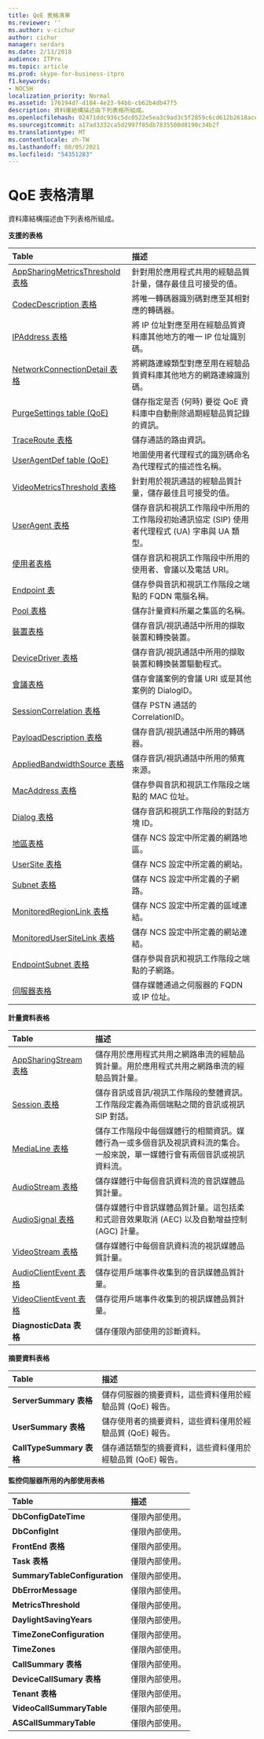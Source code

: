 ```yaml
---
title: QoE 表格清單
ms.reviewer: ''
ms.author: v-cichur
author: cichur
manager: serdars
ms.date: 2/13/2018
audience: ITPro
ms.topic: article
ms.prod: skype-for-business-itpro
f1.keywords:
- NOCSH
localization_priority: Normal
ms.assetid: 176194d7-d184-4e23-94bb-cb62b4db47f5
description: 資料庫結構描述由下列表格所組成。
ms.openlocfilehash: 02471ddc936c5dc0522e5ea3c9ad3c5f2859c6cd612b2618ace5d1dbe6be1078
ms.sourcegitcommit: a17ad3332ca5d2997f85db7835500d8190c34b2f
ms.translationtype: MT
ms.contentlocale: zh-TW
ms.lasthandoff: 08/05/2021
ms.locfileid: "54351283"
---
```

# <a name="list-of-qoe-tables"></a>QoE 表格清單
 
資料庫結構描述由下列表格所組成。 
  
**支援的表格**

|**Table**|**描述**|
|:-----|:-----|
|[AppSharingMetricsThreshold 表格](appsharingmetricsthreshold.md) <br/> |針對用於應用程式共用的經驗品質計量，儲存最佳且可接受的值。  <br/> |
|[CodecDescription 表格](codecdescription.md) <br/> |將唯一轉碼器識別碼對應至其相對應的轉碼器。  <br/> |
|[IPAddress 表格](ipaddress.md) <br/> |將 IP 位址對應至用在經驗品質資料庫其他地方的唯一 IP 位址識別碼。  <br/> |
|[NetworkConnectionDetail 表格](networkconnectiondetail.md) <br/> |將網路連線類型對應至用在經驗品質資料庫其他地方的網路連線識別碼。  <br/> |
|[PurgeSettings table (QoE) ](purgesettings-qoe.md) <br/> |儲存指定是否 (何時) 要從 QoE 資料庫中自動刪除過期經驗品質記錄的資訊。  <br/> |
|[TraceRoute 表格](traceroute.md) <br/> |儲存通話的路由資訊。  <br/> |
|[UserAgentDef table (QoE) ](useragentdef-qoe.md) <br/> |地圖使用者代理程式的識別碼命名為代理程式的描述性名稱。  <br/> |
|[VideoMetricsThreshold 表格](videometricsthreshold.md) <br/> |針對用於視訊通話的經驗品質計量，儲存最佳且可接受的值。  <br/> |
|[UserAgent 表格](useragent.md) <br/> |儲存音訊和視訊工作階段中所用的工作階段初始通訊協定 (SIP) 使用者代理程式 (UA) 字串與 UA 類型。  <br/> |
|[使用者表格](user-0.md) <br/> |儲存音訊和視訊工作階段中所用的使用者、會議以及電話 URI。  <br/> |
|[Endpoint 表](endpoint.md) <br/> |儲存參與音訊和視訊工作階段之端點的 FQDN 電腦名稱。  <br/> |
|[Pool 表格](pool.md) <br/> |儲存計量資料所屬之集區的名稱。  <br/> |
|[裝置表格](device.md) <br/> |儲存音訊/視訊通話中所用的擷取裝置和轉換裝置。  <br/> |
|[DeviceDriver 表格](devicedriver.md) <br/> |儲存音訊/視訊通話中所用的擷取裝置和轉換裝置驅動程式。  <br/> |
|[會議表格](conference.md) <br/> |儲存會議案例的會議 URI 或是其他案例的 DialogID。  <br/> |
|[SessionCorrelation 表格](sessioncorrelation.md) <br/> |儲存 PSTN 通話的 CorrelationID。  <br/> |
|[PayloadDescription 表格](payloaddescription.md) <br/> |儲存音訊/視訊通話中所用的轉碼器。  <br/> |
|[AppliedBandwidthSource 表格](appliedbandwidthsource.md) <br/> |儲存音訊/視訊通話中所用的頻寬來源。  <br/> |
|[MacAddress 表格](macaddress.md) <br/> |儲存參與音訊和視訊工作階段之端點的 MAC 位址。  <br/> |
|[Dialog 表格](dialog.md) <br/> |儲存音訊和視訊工作階段的對話方塊 ID。  <br/> |
|[地區表格](region.md) <br/> |儲存 NCS 設定中所定義的網路地區。  <br/> |
|[UserSite 表格](usersite.md) <br/> |儲存 NCS 設定中所定義的網站。  <br/> |
|[Subnet 表格](subnet.md) <br/> |儲存 NCS 設定中所定義的子網路。  <br/> |
|[MonitoredRegionLink 表格](monitoredregionlink.md) <br/> |儲存 NCS 設定中所定義的區域連結。  <br/> |
|[MonitoredUserSiteLink 表格](monitoredusersitelink.md) <br/> |儲存 NCS 設定中所定義的網站連結。  <br/> |
|[EndpointSubnet 表格](endpointsubnet.md) <br/> |儲存參與音訊和視訊工作階段之端點的子網路。  <br/> |
|[伺服器表格](server.md) <br/> |儲存媒體通過之伺服器的 FQDN 或 IP 位址。  <br/> |
   
**計量資料表格**

|**Table**|**描述**|
|:-----|:-----|
|[AppSharingStream 表格](appsharingstream.md) <br/> |儲存用於應用程式共用之網路串流的經驗品質計量。用於應用程式共用之網路串流的經驗品質計量。  <br/> |
|[Session 表格](session.md) <br/> |儲存音訊或音訊/視訊工作階段的整體資訊。工作階段定義為兩個端點之間的音訊或視訊 SIP 對話。  <br/> |
|[MediaLine 表格](medialine-0.md) <br/> |儲存工作階段中每個媒體行的相關資訊。媒體行為一或多個音訊及視訊資料流的集合。一般來說，單一媒體行會有兩個音訊或視訊資料流。  <br/> |
|[AudioStream 表格](audiostream.md) <br/> |儲存媒體行中每個音訊資料流的音訊媒體品質計量。  <br/> |
|[AudioSignal 表格](audiosignal.md) <br/> |儲存媒體行中音訊媒體品質計量。這包括柔和式迴音效果取消 (AEC) 以及自動增益控制 (AGC) 計量。  <br/> |
|[VideoStream 表格](videostream.md) <br/> |儲存媒體行中每個音訊資料流的視訊媒體品質計量。  <br/> |
|[AudioClientEvent 表格](audioclientevent.md) <br/> |儲存從用戶端事件收集到的音訊媒體品質計量。  <br/> |
|[VideoClientEvent 表格](videoclientevent.md) <br/> |儲存從用戶端事件收集到的視訊媒體品質計量。  <br/> |
|**DiagnosticData 表格** <br/> |儲存僅限內部使用的診斷資料。  <br/> |
   
**摘要資料表格**

|**Table**|**描述**|
|:-----|:-----|
|**ServerSummary 表格** <br/> |儲存伺服器的摘要資料，這些資料僅用於經驗品質 (QoE) 報告。  <br/> |
|**UserSummary 表格** <br/> |儲存使用者的摘要資料，這些資料僅用於經驗品質 (QoE) 報告。  <br/> |
|**CallTypeSummary 表格** <br/> |儲存通話類型的摘要資料，這些資料僅用於經驗品質 (QoE) 報告。  <br/> |
   
**監控伺服器所用的內部使用表格**

|**Table**|**描述**|
|:-----|:-----|
|**DbConfigDateTime** <br/> |僅限內部使用。  <br/> |
|**DbConfigInt** <br/> |僅限內部使用。  <br/> |
|**FrontEnd 表格** <br/> |僅限內部使用。  <br/> |
|**Task 表格** <br/> |僅限內部使用。  <br/> |
|**SummaryTableConfiguration** <br/> |僅限內部使用。  <br/> |
|**DbErrorMessage** <br/> |僅限內部使用。  <br/> |
|**MetricsThreshold** <br/> |僅限內部使用。  <br/> |
|**DaylightSavingYears** <br/> |僅限內部使用。  <br/> |
|**TimeZoneConfiguration** <br/> |僅限內部使用。  <br/> |
|**TimeZones** <br/> |僅限內部使用。  <br/> |
|**CallSummary 表格** <br/> |僅限內部使用。  <br/> |
|**DeviceCallSumary 表格** <br/> |僅限內部使用。  <br/> |
|**Tenant 表格** <br/> |僅限內部使用。  <br/> |
|**VideoCallSummaryTable** <br/> |僅限內部使用。  <br/> |
|**ASCallSummaryTable** <br/> |僅限內部使用。  <br/> |
   

